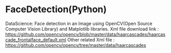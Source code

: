# FaceDetection(Python)
DataScience: Face detection in an Image using OpenCV(Open Source Computer Vision Library) and Matplotlib libraries.
Xml file download link : https://github.com/opencv/opencv/blob/master/data/haarcascades/haarcascade_frontalface_default.xml
Other related Xml file : https://github.com/opencv/opencv/tree/master/data/haarcascades
